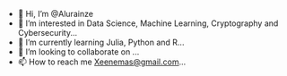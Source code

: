 - 👋 Hi, I’m @Alurainze
- 👀 I’m interested in Data Science, Machine Learning, Cryptography and Cybersecurity...
- 🌱 I’m currently learning Julia, Python and R...
- 💞️ I’m looking to collaborate on ...
- 📫 How to reach me Xeenemas@gmail.com...

<!---
Alurainze/Alurainze is a ✨ special ✨ repository because its `README.md` (this file) appears on your GitHub profile.
You can click the Preview link to take a look at your changes.
--->
